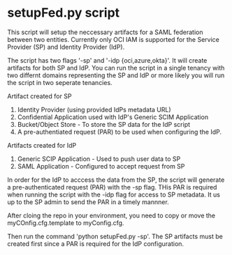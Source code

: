 # setupFed.py script
This script will setup the neccessary artifacts for a SAML federation between two entities.
Currently only OCI IAM is supported for the Service Provider (SP) and Identity Provider (IdP).

The script has two flags '-sp' and '-idp {oci,azure,okta}'.  It will create artifacts for both SP and IdP.  You can run the script in a single tenancy with two differnt domains representing the SP and IdP or more likely you will run the script in two seperate tenancies.

Artifact created for SP
  1. Identity Provider (using provided IdPs metadata URL)
  2. Confidential Application used with IdP's Generic SCIM Application
  3. Bucket/Object Store - To store the SP data for the IdP script
  4. A pre-authentiated request (PAR) to be used when configuring the IdP.

Artifacts created for IdP
  1. Generic SCIP Application - Used to push user data to SP
  2. SAML Application - Configured to accept request from SP

In order for the IdP to acccess the data from the SP, the script will generate a pre-authenticated request (PAR) with the -sp flag. THis PAR is required when running the script with the -idp flag for access to SP metadata.  It us up to the SP admin to send the PAR in a timely mannner.

After cloing the repo in your environment,  you need to copy or move the myCOnfig.cfg.template to myConfig.cfg.

Then run the command 'python setupFed.py -sp'.  The SP artifacts must be created first since a PAR is required for the IdP configuration.
